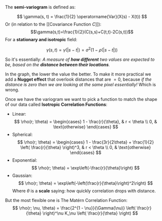 The **semi-variogram** is defined as:

$$
\gamma(s, t) = \frac{1}{2} \operatorname{Var}(X(s) - X(t))
$$
Or (in relation to the [[Covariance Function $C$]]):$$\gamma(s,t)=\frac{1}{2}(C(s,s)+C(t,t)-2C(s,t))$$
For a **stationary and isotropic** field:

$$
\gamma(s, t) = \gamma(|s - t|) = \sigma^2 \left(1 - \rho(|s - t|)\right)
$$

So it's essentially:
	*A measure of **how different** two values are expected to be, based on the **distance between their locations**.*

In the graph, the lower the value the better.
To make it more practical we add a **Nugget effect** that overlook distances that are $= 0$, because *if the distance is zero then we are looking at the same pixel essentially!* Which is wrong.

Once we have the variogram we want to pick a function to match the shape of our data called **Isotropic Correlation Functions**:
- Linear: $$
\rho(r; \theta) = 
\begin{cases}
1 - \frac{r}{\theta}, & r < \theta \\
0, & \text{otherwise}
\end{cases}
$$
- Spherical:$$
\rho(r; \theta) = 
\begin{cases}
1 - \frac{3r}{2\theta} + \frac{1}{2} \left( \frac{r}{\theta} \right)^3, & r < \theta \\
0, & \text{otherwise}
\end{cases}
$$
- Exponential:
$$
\rho(r; \theta) = \exp\left(-\frac{r}{\theta}\right)
$$
- Gaussian: $$
\rho(r; \theta) = \exp\left(-\left(\frac{r}{\theta}\right)^2\right)
$$
Where $\theta$ is a **scale** saying: how quickly correlation drops with distance.

But the most flexible one is The Matérn Correlation Function:
$$
\rho(r; \nu, \theta) = \frac{2^{1 - \nu}}{\Gamma(\nu)} \left( \frac{r}{\theta} \right)^\nu K_\nu \left( \frac{r}{\theta} \right)
$$
